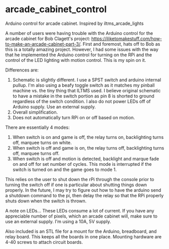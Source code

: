 # arcade_cabinet_control
Arduino control for arcade cabinet.  Inspired by iltms_arcade_lights

A number of users were having trouble with the Arduino control for the arcade cabinet for Bob Clagett's project: https://iliketomakestuff.com/how-to-make-an-arcade-cabinet-part-3/.  First and foremost, hats off to Bob as this is a totally amazing project.  However, I had some issues with the way that he implemented the Arduino control for turning on the RPi and the control of the LED lighting with motion control.  This is my spin on it.  

Differences are:
1. Schematic is slightly different.  I use a SPST switch and arduino internal pullup.  I'm also using a beafy toggle switch as it matches my pinball machine vs. the tiny thing that ILTMS used.  I believe original schematic to have a mistake in the switch portion as pin 8 is shorted to ground regardless of the switch condition.  I also do not power LEDs off of Arduino supply.  Use an external supply.  
2. Overall simplification.  
3. Does not automatically turn RPi on or off based on motion.  

There are essentially 4 modes:
1. When switch is on and game is off, the relay turns on, backlighting turns off, marquee turns on white.
2. When switch is off and game is on, the relay turns off, backlighting turns off, marquee turns off.
3. When switch is off and motion is detected, backlight and marque fade on and off for set number of cycles.  This mode is interrupted if the switch is turned on and the game goes to mode 1.  

This relies on the user to shut down the rPi through the console prior to turning the switch off if one is particular about shutting things down properly.  In the future, I may try to figure out how to have the arduino send a shutdown command to the pi, then delay the relay so that the RPi properly shuts down when the switch is thrown.  

A note on LEDs... These LEDs consume a lot of current.  If you have any appreciable number of pixels, which an arcade cabinet will, make sure to use an external supply.  I'm using a 10A, 5V supply.  

Also included is an STL file for a mount for the Arduino, breadboard, and relay board.  This keeps all the boards in one place.  Mounting hardware are 4-40 screws to attach circuit boards.  
